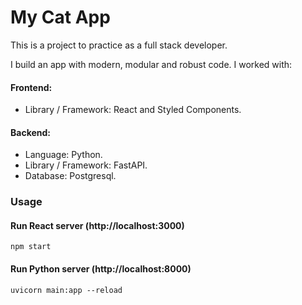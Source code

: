 # My Cat App

This is a project to practice as a full stack developer.

I build an app with modern, modular and robust code. I worked with:

#### Frontend:

- Library / Framework: React and Styled Components.

#### Backend:

- Language: Python.
- Library / Framework: FastAPI.
- Database: Postgresql.

### Usage

#### Run React server (http://localhost:3000)

`npm start`

#### Run Python server (http://localhost:8000)

`uvicorn main:app --reload`






